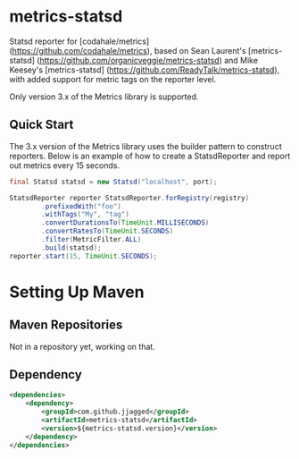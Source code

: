 # metrics-statsd

Statsd reporter for [codahale/metrics] (https://github.com/codahale/metrics), based on Sean Laurent's [metrics-statsd] (https://github.com/organicveggie/metrics-statsd) and Mike Keesey's [metrics-statsd] (https://github.com/ReadyTalk/metrics-statsd), with added support for metric tags on the reporter level.

Only version 3.x of the Metrics library is supported.

## Quick Start

The 3.x version of the Metrics library uses the builder pattern to construct reporters. Below is an example of how to
create a StatsdReporter and report out metrics every 15 seconds.

 ```java
 final Statsd statsd = new Statsd("localhost", port);

 StatsdReporter reporter StatsdReporter.forRegistry(registry)
         .prefixedWith("foo")
         .withTags("My", "tag")
         .convertDurationsTo(TimeUnit.MILLISECONDS)
         .convertRatesTo(TimeUnit.SECONDS)
         .filter(MetricFilter.ALL)
         .build(statsd);
reporter.start(15, TimeUnit.SECONDS);
```

# Setting Up Maven
## Maven Repositories

Not in a repository yet, working on that.

## Dependency

```xml
<dependencies>
    <dependency>
        <groupId>com.github.jjagged</groupId>
        <artifactId>metrics-statsd</artifactId>
        <version>${metrics-statsd.version}</version>
    </dependency>
</dependencies>
```

